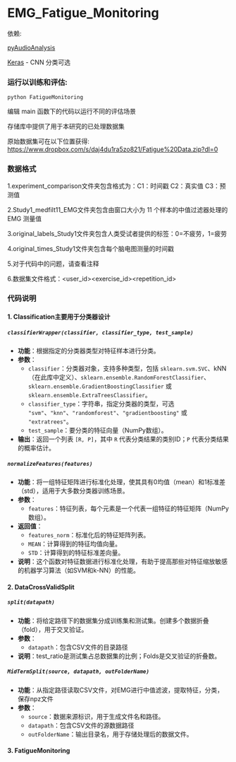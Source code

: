 # EMG_Fatigue_Monitoring
依赖: 

[pyAudioAnalysis](https://github.com/tyiannak/pyAudioAnalysis)

[Keras](https://keras.io/) - CNN 分类可选

### 运行以训练和评估:
```
python FatigueMonitoring
```
编辑 main 函数下的代码以运行不同的评估场景

存储库中提供了用于本研究的已处理数据集

原始数据集可在以下位置获得: https://www.dropbox.com/s/daj4du1ra5zo821/Fatigue%20Data.zip?dl=0

### 数据格式

1.experiment_comparison文件夹包含格式为：C1：时间戳 C2：真实值 C3：预测值

2.Study1_medfilt11_EMG文件夹包含由窗口大小为 11 个样本的中值过滤器处理的 EMG 测量值

3.original_labels_Study1文件夹包含人类受试者提供的标签：0=不疲劳，1=疲劳

4.original_times_Study1文件夹包含每个脑电图测量的时间戳

5.对于代码中的问题，请查看注释

6.数据集文件格式：<user_id><exercise_id><repetition_id>

### 代码说明

#### 1. Classification主要用于分类器设计

##### `classifierWrapper(classifier, classifier_type, test_sample)`
- **功能**：根据指定的分类器类型对特征样本进行分类。
- **参数**：
  - `classifier`：分类器对象，支持多种类型，包括 `sklearn.svm.SVC`、kNN（在此库中定义）、`sklearn.ensemble.RandomForestClassifier`、`sklearn.ensemble.GradientBoostingClassifier` 或 `sklearn.ensemble.ExtraTreesClassifier`。
  - `classifier_type`：字符串，指定分类器的类型，可选 `"svm"`、`"knn"`、`"randomforest"`、`"gradientboosting"` 或 `"extratrees"`。
  - `test_sample`：要分类的特征向量（NumPy数组）。
- **输出**：返回一个列表 `[R, P]`，其中 `R` 代表分类结果的类别ID；`P` 代表分类结果的概率估计。

##### `normalizeFeatures(features)`
- **功能**：将一组特征矩阵进行标准化处理，使其具有0均值（mean）和1标准差（std），适用于大多数分类器训练场景。
- **参数**：
  - `features`：特征列表，每个元素是一个代表一组特征的特征矩阵（NumPy数组）。
- **返回值**：
  - `features_norm`：标准化后的特征矩阵列表。
  - `MEAN`：计算得到的特征均值向量。
  - `STD`：计算得到的特征标准差向量。
- **说明**：这个函数对特征数据进行标准化处理，有助于提高那些对特征缩放敏感的机器学习算法（如SVM和k-NN）的性能。

#### 2. DataCrossValidSplit

##### `split(datapath)`
- **功能**：将给定路径下的数据集分成训练集和测试集。创建多个数据折叠（fold），用于交叉验证。
- **参数**：
  - `datapath`：包含CSV文件的目录路径
- **说明**：test_ratio是测试集占总数据集的比例；Folds是交叉验证的折叠数。
##### `MidTermSplit(source, datapath, outFolderName)`
- **功能**：从指定路径读取CSV文件，对EMG进行中值滤波，提取特征，分类，保存npz文件
- **参数**：
  - `source`：数据来源标识，用于生成文件名和路径。
  - `datapath`：包含CSV文件的源数据路径
  - `outFolderName`：输出目录名，用于存储处理后的数据文件。
  
#### 3. FatigueMonitoring